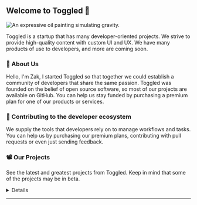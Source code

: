 ## Welcome to Toggled 👋

![An expressive oil painting simulating gravity.](https://i.ibb.co/85WdLCH/Untitled-design-46.png)

Toggled is a startup that has many developer-oriented projects. We strive to provide high-quality content with custom UI and UX. We have many products of use to developers, and more are coming soon.

### 📰 About Us

Hello, I'm Zak, I started Toggled so that together we could establish a community of developers that share the same passion. Toggled was founded on the belief of open source software, so most of our projects are available on GitHub. You can help us stay funded by purchasing a premium plan for one of our products or services.

### 🔨 Contributing to the developer ecosystem

We supply the tools that developers rely on to manage workflows and tasks. You can help us by purchasing our premium plans, contributing with pull requests or even just sending feedback.

### 📽️ Our Projects

See the latest and greatest projects from Toggled. Keep in mind that some of the projects may be in beta.

<details> 
	<ul>
	<li>Toggled DevPortal</li>
		<li><a href="//gpt.cosmixcom.repl.co">AI image generation, text generation, summarization, and language detection.</a></li>
		<li>By the way, our <a href="https://orionide.cf">OrionIDE</a></li>
	</ul>
</details>

---
